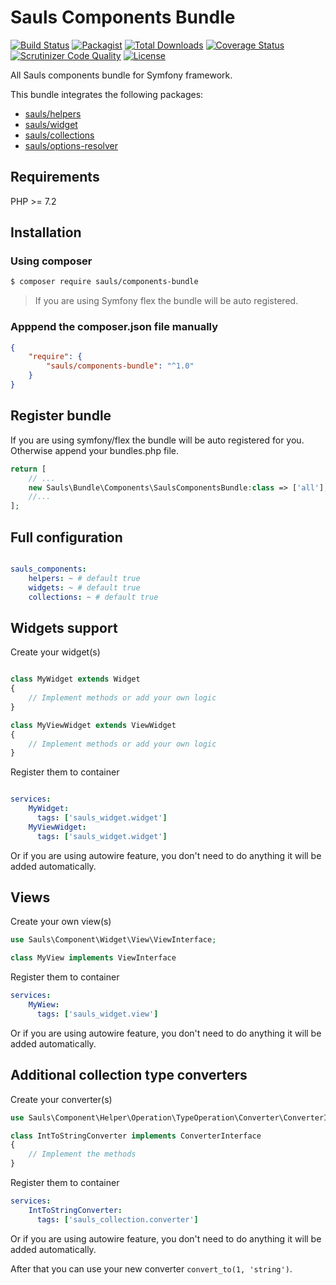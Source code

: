 # Sauls Components Bundle

[![Build Status](https://travis-ci.org/sauls/components-bundle.svg?branch=master)](https://travis-ci.org/sauls/components-bundle)
[![Packagist](https://img.shields.io/packagist/v/sauls/components-bundle.svg)](https://packagist.org/packages/sauls/components-bundle)
[![Total Downloads](https://img.shields.io/packagist/dt/sauls/components-bundle.svg)](https://packagist.org/packages/sauls/components-bundle)
[![Coverage Status](https://img.shields.io/coveralls/github/sauls/components-bundle.svg)](https://coveralls.io/github/sauls/components-bundle?branch=master)
[![Scrutinizer Code Quality](https://scrutinizer-ci.com/g/sauls/components-bundle/badges/quality-score.png?b=master)](https://scrutinizer-ci.com/g/sauls/components-bundle/?branch=master)
[![License](https://img.shields.io/github/license/sauls/components-bundle.svg)](https://packagist.org/packages/sauls/components-bundle)

All Sauls components bundle for Symfony framework.

This bundle integrates the following packages:
* [sauls/helpers](https://github.com/sauls/helpers)
* [sauls/widget](https://github.com/sauls/widget)
* [sauls/collections](https://github.com/sauls/collections)
* [sauls/options-resolver](https://github.com/sauls/options-resolver)

## Requirements

PHP >= 7.2

## Installation

### Using composer
```bash
$ composer require sauls/components-bundle
```
> If you are using Symfony flex the bundle will be auto registered.

### Apppend the composer.json file manually
```json
{
    "require": {
        "sauls/components-bundle": "^1.0"
    }
}
```

## Register bundle

If you are using symfony/flex the bundle will be auto registered for  you. Otherwise append your bundles.php file.

```php
return [
    // ...
    new Sauls\Bundle\Components\SaulsComponentsBundle:class => ['all'],
    //...
];

```

## Full configuration

```yaml

sauls_components:
    helpers: ~ # default true
    widgets: ~ # default true
    collections: ~ # default true
```


## Widgets support

Create your widget(s)

```php

class MyWidget extends Widget
{
    // Implement methods or add your own logic
}

class MyViewWidget extends ViewWidget
{
    // Implement methods or add your own logic
}

```

Register them to container

```yaml

services:
    MyWidget: 
      tags: ['sauls_widget.widget']
    MyViewWidget: 
      tags: ['sauls_widget.widget']
```

Or if you are using autowire feature, you don't need to do anything it will be added automatically.

## Views

Create your own view(s)

```php
use Sauls\Component\Widget\View\ViewInterface;

class MyView implements ViewInterface
```

Register them to container

```yaml
services:
    MyWiew:
      tags: ['sauls_widget.view']
```

Or if you are using autowire feature, you don't need to do anything it will be added automatically.

## Additional collection type converters

Create your converter(s)

```php
use Sauls\Component\Helper\Operation\TypeOperation\Converter\ConverterInterface;

class IntToStringConverter implements ConverterInterface
{
    // Implement the methods
}
```

Register them to container

```yaml
services:
    IntToStringConverter:
      tags: ['sauls_collection.converter']
```

Or if you are using autowire feature, you don't need to do anything it will be added automatically.

After that you can use your new converter `convert_to(1, 'string')`.
